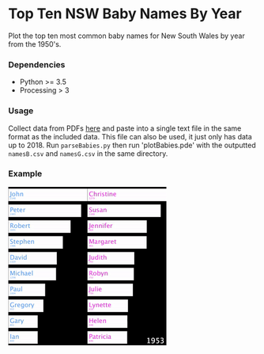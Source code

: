 # Top Ten NSW Baby Names By Year
Plot the top ten most common baby names for New South Wales by year from the 1950's.

### Dependencies
* Python >= 3.5
* Processing > 3

### Usage
Collect data from PDFs [here](https://data.nsw.gov.au/data/dataset/popular-baby-names) and paste into a single text file in the same format as the included data. This file can also be used, it just only has data up to 2018. Run `parseBabies.py` then run 'plotBabies.pde' with the outputted `namesB.csv` and `namesG.csv` in the same directory.

### Example
![Example](https://raw.githubusercontent.com/Harrison-Mitchell/Top-Ten-NSW-Baby-Names-By-Year/master/example.gif "Example")
